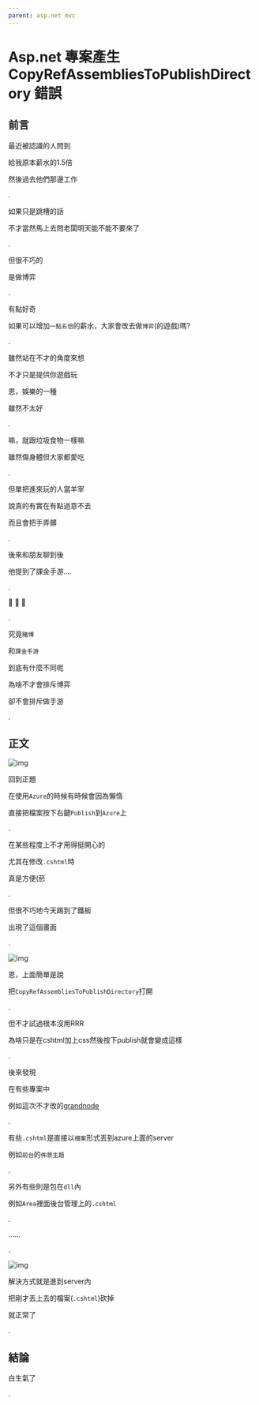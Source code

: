 ```yaml
---
parent: asp.net mvc
---
```


# Asp.net 專案產生 CopyRefAssembliesToPublishDirectory 錯誤

## 前言

最近被認識的人問到

給我原本薪水的1.5倍

然後過去他們那邊工作

.

如果只是跳槽的話

不才當然馬上去問老闆明天能不能不要來了

.

但很不巧的

是做博弈

.

有點好奇

如果可以增加`一點五倍`的薪水，大家會改去做`博弈`(的遊戲)嗎?

.

雖然站在不才的角度來想

不才只是提供你遊戲玩

恩，娛樂的一種

雖然不太好

.

嘛，就跟垃圾食物一樣嘛

雖然傷身體但大家都愛吃

.

但單把進來玩的人當羊宰

說真的有實在有點過意不去

而且會把手弄髒

.

後來和朋友聊到後

他提到了課金手游....

.

:thinking: :thinking: :thinking:

.

究竟`賭博`

和`課金手游`

到底有什麼不同呢

為啥不才會排斥博弈

卻不會排斥做手游

.

## 正文


![img](https://1.bp.blogspot.com/-ePcASqSiFAQ/XS20_l3LpTI/AAAAAAAAZng/h-u4UdUtisA7y5GpMjEWF0uYFlLT4WvugCLcBGAs/s1600/1.png)


回到正題

在使用`Azure`的時候有時候會因為懶惰

直接把檔案按下右鍵`Publish`到`Azure`上

.

在某些程度上不才用得挺開心的

尤其在修改`.cshtml`時

真是方便(菸

.

但很不巧地今天踢到了鐵板

出現了這個畫面

.

![img](https://1.bp.blogspot.com/-FoFUcemmLYc/XS20SXTV0lI/AAAAAAAAZnU/jamCURDpASwiuZ4Y9q94eCfPpy991xc5wCLcBGAs/s1600/2.png)

恩，上面簡單是說

把`CopyRefAssembliesToPublishDirectory`打開

.

但不才試過根本沒用RRR

為啥只是在cshtml加上css然後按下publish就會變成這樣

.

後來發現

在有些專案中

例如這次不才改的[grandnode](https://grandnode.com/)

.

有些`.cshtml`是直接以`檔案`形式丟到azure上面的server

例如`前台`的`佈景主題`

.

另外有些則是包在`dll`內

例如`Area`裡面後台管理上的`.cshtml`

.

......

.

![img](https://1.bp.blogspot.com/-DyhUMYEXmyA/XS2z_kekhzI/AAAAAAAAZnM/lplzxpxfluMeWduh31cRyes-fVCKAit2ACLcBGAs/s1600/3.png)

解決方式就是進到server內

把剛才丟上去的檔案(`.cshtml`)砍掉

就正常了

.

## 結論 

白生氣了

.

